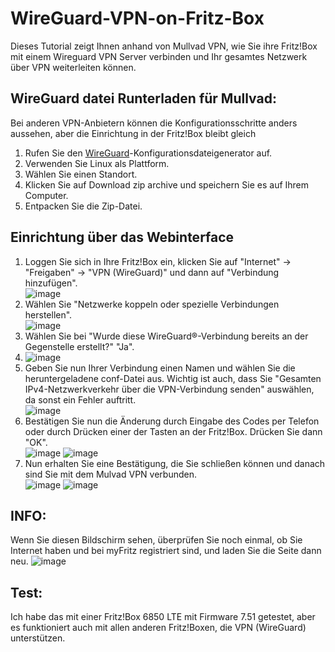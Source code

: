 # WireGuard-VPN-on-Fritz-Box
Dieses Tutorial zeigt Ihnen anhand von Mullvad VPN, wie Sie ihre Fritz!Box mit einem Wireguard VPN Server verbinden und Ihr gesamtes Netzwerk über VPN weiterleiten können.

## WireGuard datei Runterladen für Mullvad:
Bei anderen VPN-Anbietern können die Konfigurationsschritte anders aussehen, aber die Einrichtung in der Fritz!Box bleibt gleich

1. Rufen Sie den [WireGuard](https://mullvad.net/de/account/#/wireguard-config)-Konfigurationsdateigenerator auf.<br>
2. Verwenden Sie Linux als Plattform.<br>
3. Wählen Sie einen Standort.<br>
4. Klicken Sie auf Download zip archive und speichern Sie es auf Ihrem Computer.<br>
5. Entpacken Sie die Zip-Datei.<br>

## Einrichtung über das Webinterface
1. Loggen Sie sich in Ihre Fritz!Box ein, klicken Sie auf "Internet" -> "Freigaben" -> "VPN (WireGuard)" und dann auf "Verbindung hinzufügen".<br>
![image](https://user-images.githubusercontent.com/79027536/236585140-d8b9c2cd-e3c3-4bc2-94ea-0cba7bc1cf64.png)
2. Wählen Sie "Netzwerke koppeln oder spezielle Verbindungen herstellen".<br>
![image](https://user-images.githubusercontent.com/79027536/236585133-28169091-ddd8-4581-8f70-147a09de3fbf.png)
3. Wählen Sie bei "Wurde diese WireGuard®-Verbindung bereits an der Gegenstelle erstellt?" "Ja".<br>
4. ![image](https://user-images.githubusercontent.com/79027536/236585115-43c4f096-f2b8-4959-91f0-32b2cbcfb123.png)
5. Geben Sie nun Ihrer Verbindung einen Namen und wählen Sie die heruntergeladene conf-Datei aus. Wichtig ist auch, dass Sie "Gesamten IPv4-Netzwerkverkehr über die VPN-Verbindung senden" auswählen, da sonst ein Fehler auftritt.<br>
![image](https://user-images.githubusercontent.com/79027536/236585105-c8f2e171-63eb-474a-b3f7-b272099fe516.png)
5. Bestätigen Sie nun die Änderung durch Eingabe des Codes per Telefon oder durch Drücken einer der Tasten an der Fritz!Box. Drücken Sie dann "OK". <br>
![image](https://user-images.githubusercontent.com/79027536/236585085-a4660d8a-7c49-4145-93cd-f289c1289c7b.png)
![image](https://user-images.githubusercontent.com/79027536/236585092-defaec3a-8e59-42b2-bfaf-c381f4445f8f.png)
6. Nun erhalten Sie eine Bestätigung, die Sie schließen können und danach sind Sie mit dem Mulvad VPN verbunden.<br>
![image](https://user-images.githubusercontent.com/79027536/236585074-9e301c4d-70e4-452d-836f-25a8d1ef8094.png)
![image](https://user-images.githubusercontent.com/79027536/236586374-39ffffc1-07af-400d-a658-c3aaf6d70aa2.png)

## INFO: 
Wenn Sie diesen Bildschirm sehen, überprüfen Sie noch einmal, ob Sie Internet haben und bei myFritz registriert sind, und laden Sie die Seite dann neu. 
![image](https://user-images.githubusercontent.com/79027536/236620526-502ce7ba-0468-499b-b19f-8de2d2e8803a.png)




## Test:
Ich habe das mit einer Fritz!Box 6850 LTE mit Firmware 7.51 getestet, aber es funktioniert auch mit allen anderen Fritz!Boxen, die VPN (WireGuard) unterstützen.




